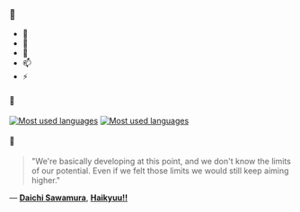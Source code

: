 ### 👋

- 🔭
- 🌱
- 💬
- 📫
- ⚡

#### 🧏

[![Most used languages](https://github-readme-stats-aynah.vercel.app/api/top-langs/?username=aynh&theme=solarized-dark&langs_count=6&layout=compact&hide_title=true)](https://github.com/anuraghazra/github-readme-stats#gh-dark-mode-only)
[![Most used languages](https://github-readme-stats-aynah.vercel.app/api/top-langs/?username=aynh&theme=solarized-light&langs_count=6&layout=compact&hide_title=true)](https://github.com/anuraghazra/github-readme-stats#gh-light-mode-only)

#### 💬

> "We're basically developing at this point, and we don't know the limits of our potential. Even if we felt those limits we would still keep aiming higher."

&mdash; [**Daichi Sawamura**](https://myanimelist.net/character.php?q=Daichi%20Sawamura&cat=character), [**Haikyuu!!**](https://myanimelist.net/search/all?q=Haikyuu!!&cat=all)
